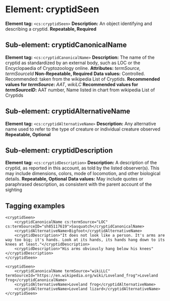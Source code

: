 # Element: cryptidSeen

**Element tag:** `<cs:cryptidSeen>`
**Description:** An object identifying and describing a cryptid.
**Repeatable, Required** 

## Sub-element: cryptidCanonicalName
**Element tag:** `<cs:cryptidCanonicalName>`
**Description:** The name of the cryptid as standardized by an external body, such as LOC or the Encyclopaedia of Cryptozoology online.
**Attributes:** *termSource, termSourceId*
**Non-Repeatable, Required**
**Data values:**  Controlled. Recommended: taken from the wikipedia List of Cryptids.
**Recommended values for *termSource*:** *AAT*, *wikiLC*
**Recommended values for *termSourceID*:** AAT number, Name listed in chart from wikipedia List of Cryptids

## Sub-element: cryptidAlternativeName
**Element tag:** `<cs:cryptidAlternativeName>`
**Description:** Any alternative name used to refer to the type of creature or individual creature observed
**Repeatable, Optional** 

## Sub-element: cryptidDescription
**Element tag:** `<cs:cryptidDescription>`
**Description:** A description of the cryptid, as reported in this account, as told by the listed observer(s). This may include dimensions, colors, mode of locomotion, and other biological details.
**Repeatable, Optional** 
**Data values:** May include quotes or paraphrased description, as consistent with the parent account of the sighting


## Tagging examples
```
<cryptidSeen>
    <cryptidCanonicalName cs:termSource="LOC" cs:termSourceID="sh85117619">Sasquatch</cryptidCanonicalName>
    <cryptidAlternativeName>Bigfoot</cryptidAlternativeName>
    <cryptidDescription>"It does not look like a person. It's arms are way too big; it's hands. Look at its hands, its hands hang down to its knees at least."</cryptidDescription>
    <cryptidDescription>"His arms obviously hang below his knees"</cryptidDescription>
</cryptidSeen>
```

```
<cryptidSeen>
    <cryptidCanonicalName termSource="wikiLLC" termSourceId="https://en.wikipedia.org/wiki/Loveland_frog">Loveland frog</cryptidCanonicalName>
    <cryptidAlternativeName>Loveland frog</cryptidAlternativeName>
    <cryptidAlternativeName>Loveland lizard</cryptidAlternativeName>
</cryptidSeen>        
```
